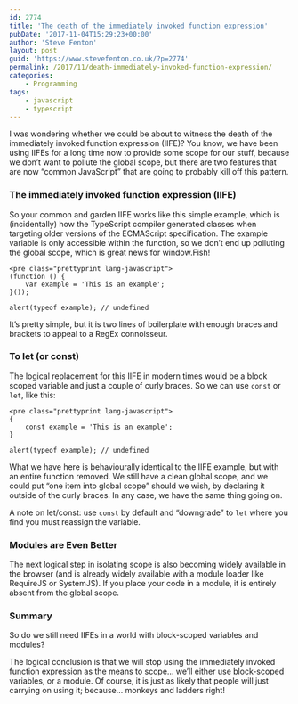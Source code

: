 ```yaml
---
id: 2774
title: 'The death of the immediately invoked function expression'
pubDate: '2017-11-04T15:29:23+00:00'
author: 'Steve Fenton'
layout: post
guid: 'https://www.stevefenton.co.uk/?p=2774'
permalink: /2017/11/death-immediately-invoked-function-expression/
categories:
    - Programming
tags:
    - javascript
    - typescript
---
```


I was wondering whether we could be about to witness the death of the immediately invoked function expression (IIFE)? You know, we have been using IIFEs for a long time now to provide some scope for our stuff, because we don’t want to pollute the global scope, but there are two features that are now “common JavaScript” that are going to probably kill off this pattern.

### The immediately invoked function expression (IIFE)

So your common and garden IIFE works like this simple example, which is (incidentally) how the TypeScript compiler generated classes when targeting older versions of the ECMAScript specification. The example variable is only accessible within the function, so we don’t end up polluting the global scope, which is great news for window.Fish!

```
<pre class="prettyprint lang-javascript">
(function () {
    var example = 'This is an example';
}());

alert(typeof example); // undefined
```

It’s pretty simple, but it is two lines of boilerplate with enough braces and brackets to appeal to a RegEx connoisseur.

### To let (or const)

The logical replacement for this IIFE in modern times would be a block scoped variable and just a couple of curly braces. So we can use `const` or `let`, like this:

```
<pre class="prettyprint lang-javascript">
{
    const example = 'This is an example';
}

alert(typeof example); // undefined
```

What we have here is behaviourally identical to the IIFE example, but with an entire function removed. We still have a clean global scope, and we could put “one item into global scope” should we wish, by declaring it outside of the curly braces. In any case, we have the same thing going on.

A note on let/const: use `const` by default and “downgrade” to `let` where you find you must reassign the variable.

### Modules are Even Better

The next logical step in isolating scope is also becoming widely available in the browser (and is already widely available with a module loader like RequireJS or SystemJS). If you place your code in a module, it is entirely absent from the global scope.

### Summary

So do we still need IIFEs in a world with block-scoped variables and modules?

The logical conclusion is that we will stop using the immediately invoked function expression as the means to scope… we’ll either use block-scoped variables, or a module. Of course, it is just as likely that people will just carrying on using it; because… monkeys and ladders right!